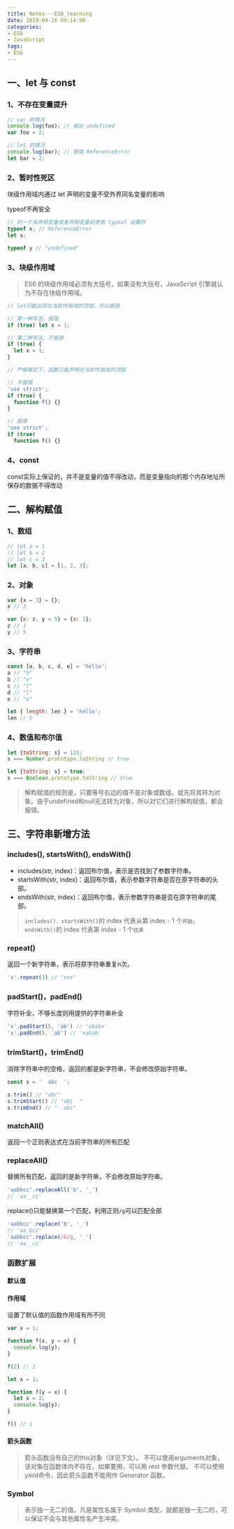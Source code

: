 ```yaml
---
title: Notes---ES6_learning
date: 2019-04-16 09:14:50
categories:
- ES6
- JavaScript
tags:
- ES6
---
```


## 一、let 与 const
### 1、不存在变量提升
```js
// var 的情况
console.log(foo); // 输出 undefined
var foo = 2;

// let 的情况
console.log(bar); // 报错 ReferenceError
let bar = 2;
```

### 2、暂时性死区
块级作用域内通过 let 声明的变量不受外界同名变量的影响  

typeof不再安全
```js
// 对一个未声明变量或者声明变量前使用 typeof 运算符
typeof x; // ReferenceError
let x;

typeof y // "undefined"
```

### 3、块级作用域
> ES6 的块级作用域必须有大括号，如果没有大括号，JavaScript 引擎就认为不存在块级作用域。
```js
// let只能出现在当前作用域的顶层，所以报错

// 第一种写法，报错
if (true) let x = 1;

// 第二种写法，不报错
if (true) {
  let x = 1;
}
```

```js
// 严格模式下，函数只能声明在当前作用域的顶层

// 不报错
'use strict';
if (true) {
  function f() {}
}

// 报错
'use strict';
if (true)
  function f() {}
```

### 4、const
const实际上保证的，并不是变量的值不得改动，而是变量指向的那个内存地址所保存的数据不得改动

## 二、解构赋值
### 1、数组
```js
// let a = 1
// let b = 2
// let c = 3
let [a, b, c] = [1, 2, 3];
```

### 2、对象
```js
var {x = 3} = {};
x // 3

var {x: z, y = 5} = {x: 1};
z // 1
y // 5
```

### 3、字符串
```js
const [a, b, c, d, e] = 'hello';
a // "h"
b // "e"
c // "l"
d // "l"
e // "o"

let { length: len } = 'hello';
len // 5
```

### 4、数值和布尔值
```js
let {toString: s} = 123;
s === Number.prototype.toString // true

let {toString: s} = true;
s === Boolean.prototype.toString // true
```

> 解构赋值的规则是，只要等号右边的值不是对象或数组，就先将其转为对象。由于undefined和null无法转为对象，所以对它们进行解构赋值，都会报错。

## 三、字符串新增方法
### includes(), startsWith(), endsWith() 
- includes(str, index)：返回布尔值，表示是否找到了参数字符串。  
- startsWith(str, index)：返回布尔值，表示参数字符串是否在原字符串的头部。  
- endsWith(str, index)：返回布尔值，表示参数字符串是否在原字符串的尾部。  
> `includes()、startsWith()`的 index 代表从第 index - 1 个`开始`，`endsWith()`的 index 代表第 index - 1 个`结束 ` 

### repeat()
返回一个新字符串，表示将原字符串重复n次。
```js
'x'.repeat(3) // "xxx"
```

### padStart()，padEnd()
字符补全，不够长度则用提供的字符串补全
```js
'x'.padStart(5, 'ab') // 'ababx'
'x'.padEnd(5, 'ab') // 'xabab'
```

### trimStart()，trimEnd()
消除字符串中的空格，返回的都是新字符串，不会修改原始字符串。
```js
const s = '  abc  ';

s.trim() // "abc"
s.trimStart() // "abc  "
s.trimEnd() // "  abc"
```

### matchAll()
返回一个正则表达式在当前字符串的所有匹配

### replaceAll()
替换所有匹配，返回的是新字符串，不会修改原始字符串。
```js
'aabbcc'.replaceAll('b', '_')
// 'aa__cc'
```
replace()只能替换第一个匹配，利用正则`/g`可以匹配全部
```js
'aabbcc'.replace('b', '_')
// 'aa_bcc'
'aabbcc'.replace(/b/g, '_')
// 'aa__cc'
```


### 函数扩展
#### 默认值
#### 作用域
设置了默认值的函数作用域有所不同
```js
var x = 1;

function f(x, y = x) {
  console.log(y);
}

f(2) // 2
```

```js
let x = 1;

function f(y = x) {
  let x = 2;
  console.log(y);
}

f() // 1
```

#### 箭头函数
> 箭头函数没有自己的this对象（详见下文）。
> 不可以使用arguments对象，该对象在函数体内不存在。如果要用，可以用 rest 参数代替。
> 不可以使用yield命令，因此箭头函数不能用作 Generator 函数。

### Symbol
> 表示独一无二的值。凡是属性名属于 Symbol 类型，就都是独一无二的，可以保证不会与其他属性名产生冲突。
